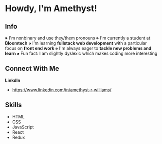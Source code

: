 # Howdy, I'm Amethyst!
## Info
⁍ I'm nonbinary and use they/them pronouns
⁍ I'm currently a student at **Bloomtech**
⁍ I'm learning **fullstack web development** with a particular focus on **front end work**
⁍ I'm always eager to **tackle new problems and learn**
⁍ Fun fact: I am slightly dyslexic which makes coding more interesting

## Connect With Me
**LinkdIn**
- https://www.linkedin.com/in/amethyst-r-williams/

## Skills
- HTML
- CSS
- JavaScript
- React
- Redux